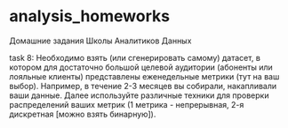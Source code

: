 # analysis_homeworks
Домашние задания Школы Аналитиков Данных

task 8: Необходимо взять (или сгенерировать самому) датасет, в котором для достаточно большой целевой аудитории (абоненты или лояльные клиенты) представлены еженедельные метрики (тут на ваш выбор). Например, в течение 2-3 месяцев вы собирали, накапливали ваши данные. Далее используйте различные техники для проверки распределений ваших метрик (1 метрика - непрерывная, 2-я дискретная [можно взять бинарную]).
